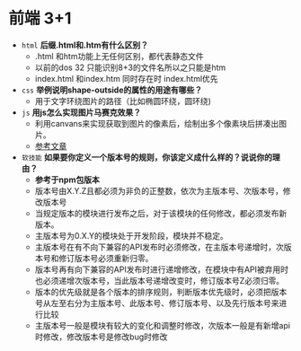 # 前端 3+1
- `html` **后缀.html和.htm有什么区别？**
    - .html 和htm功能上无任何区别，都代表静态文件
    - 以前的dos 32 只能识别8+3的文件名所以之只能是htm
    - index.html 和index.htm 同时存在时 index.html优先 
- `css` **举例说明shape-outside的属性的用途有哪些？**
    - 用于文字环绕图片的路径（比如椭圆环绕，圆环绕)
- `js` **用js怎么实现图片马赛克效果？**
    - 利用canvans来实现获取到图片的像素后，绘制出多个像素块后拼凑出图片。
    - [参考文章](https://blog.csdn.net/weixin_34216036/article/details/91694996)
- `软技能` **如果要你定义一个版本号的规则，你该定义成什么样的？说说你的理由？**
    - **参考于npm包版本**
    - 版本号由X.Y.Z且都必须为非负的正整数，依次为主版本号、次版本号，修改版本号
    - 当规定版本的模块进行发布之后，对于该模块的任何修改，都必须发布新版本。
    - 主版本号为0.X.Y的模块处于开发阶段，模块并不稳定。
    - 主版本号在有不向下兼容的API发布时必须修改，在主版本号递增时，次版本号和修订版本号必须重新归零。
    - 版本号再有向下兼容的API发布时进行递增修改，在模块中有API被弃用时也必须递增次版本号，当此版本号递增改变时，修订版本号Z必须归零。
    - 版本的优先级就是各个版本的排序规则，判断版本优先级时，必须把版本号从左至右分为主版本号、此版本号、修订版本号、以及先行版本号来进行比较
    - 主版本号一般是模块有较大的变化和调整时修改，次版本一般是有新增api时修改，修改版本号是修改bug时修改
   
